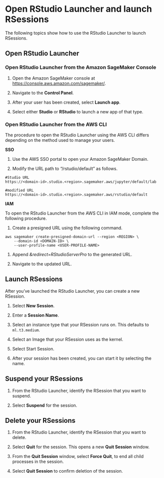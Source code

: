 # Open RStudio Launcher and launch RSessions<a name="rstudio-launcher"></a>

 The following topics show how to use the RStudio Launcher to launch RSessions\. 

## Open RStudio Launcher<a name="rstudio-launcher-open"></a>

### Open RStudio Launcher from the Amazon SageMaker Console<a name="rstudio-launcher-console"></a>

1. Open the Amazon SageMaker console at [https://console\.aws\.amazon\.com/sagemaker/](https://console.aws.amazon.com/sagemaker/)\.

1.  Navigate to the **Control Panel**\.

1.  After your user has been created, select **Launch app**\. 

1.  Select either **Studio** or **RStudio** to launch a new app of that type\. 

### Open RStudio Launcher from the AWS CLI<a name="rstudio-launcher-cli"></a>

The procedure to open the RStudio Launcher using the AWS CLI differs depending on the method used to manage your users\. 

 **SSO** 

1.  Use the AWS SSO portal to open your Amazon SageMaker Domain\. 

1.  Modify the URL path to “/rstudio/default” as follows\. 

   ```
   #Studio URL
   https://<domain-id>.studio.<region>.sagemaker.aws/jupyter/default/lab
   
   #modified URL
   https://<domain-id>.studio.<region>.sagemaker.aws/rstudio/default
   ```

 **IAM** 

 To open the RStudio Launcher from the AWS CLI in IAM mode, complete the following procedure\. 

1.  Create a presigned URL using the following command\. 

   ```
   aws sagemaker create-presigned-domain-url --region <REGION> \
       --domain-id <DOMAIN-ID> \
       --user-profile-name <USER-PROFILE-NAME>
   ```

1.  Append *&redirect=RStudioServerPro* to the generated URL\. 

1.  Navigate to the updated URL\. 

## Launch RSessions<a name="rstudio-launcher-launch"></a>

 After you’ve launched the RStudio Launcher, you can create a new RSession\. 

1.  Select **New Session**\. 

1.  Enter a **Session Name**\. 

1.  Select an instance type that your RSession runs on\. This defaults to `ml.t3.medium`\.

1.  Select an Image that your RSession uses as the kernel\. 

1.  Select Start Session\. 

1.  After your session has been created, you can start it by selecting the name\.  

## Suspend your RSessions<a name="rstudio-launcher-suspend"></a>

1. From the RStudio Launcher, identify the RSession that you want to suspend\. 

1. Select **Suspend** for the session\. 

## Delete your RSessions<a name="rstudio-launcher-delete"></a>

1. From the RStudio Launcher, identify the RSession that you want to delete\. 

1. Select **Quit** for the session\. This opens a new **Quit Session** window\. 

1. From the **Quit Session** window, select **Force Quit**, to end all child processes in the session\.

1. Select **Quit Session** to confirm deletion of the session\.